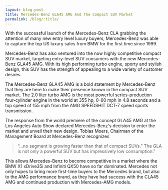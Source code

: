 ```yaml
---
layout: blog-post
title: Mercedes-Benz GLA45 AMG And The Compact SUV Market
permalink: /blog/:title/
---
```


<p>With the successful launch of the Mercedes-Benz CLA grabbing the attention of many new entry level luxury buyers, Mercedes-Benz was able to capture the top US luxury sales from BMW for the first time since 1999.</p>

<p>Mercedes-Benz has also ventured into the now highly competitive compact SUV market, targeting entry-level SUV consumers with the new Mercedes-Benz GLA45 AMG. With its high performing turbo engine, sporty and stylish design, this SUV has the strength of appealing to a wide variety of customer desires.</p>

<p>The Mercedes-Benz GLA45 AMG is a bold statement by Mercedes-Benz that they are here to make their presence known in the compact SUV market. The 2.0 liter turbo AMG is the most powerful series-production four-cylinder engine in the world at 355 hp, 0-60 mph in 4.8 seconds and a top speed of 155 mph from the AMG SPEEDSHIT DCT-7 speed sports transmission.</p>

<p>The response from the world premiere of the concept GLA45 AMG at the Los Angeles Auto Show declared Mercedes-Benz's decision to enter the market and unveil their new design. Tobias Moers, Chairman of the Management Board at Mercedes-Benz recognizes <blockquote>“…no segment is growing faster than that of compact SUVs.” The GLA is not only a powerful SUV but has impressively low consumption."</blockquote></p>

<p>This allows Mercedes-Benz to become competitive in a market where the BMW X1 xDrive35i and Infiniti QX50 have so far dominated. Mercedes not only hopes to bring more first-time buyers to the Mercedes brand, but also to the AMG performance brand, as they have had success with the CLA45 AMG and continued production with Mercedes-AMG models.</p>
